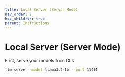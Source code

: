 ```yaml
---
title: Local Server (Server Mode)
nav_order: 2
has_children: true
parent: Instructions
---
```


# Local Server (Server Mode)

First, serve your models from CLI:

```bash
flm serve --model llama3.2-1b --port 11434
```
